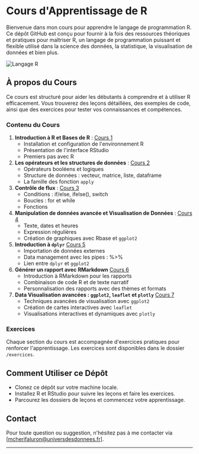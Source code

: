# Cours d'Apprentissage de R

Bienvenue dans mon cours pour apprendre le langage de programmation R.
Ce dépôt GitHub est conçu pour fournir à la fois des ressources théoriques et pratiques pour maîtriser R, 
un langage de programmation puissant et flexible utilisé dans la science des données, la statistique, 
la visualisation de données et bien plus.

![Langage R](https://upload.wikimedia.org/wikipedia/commons/thumb/1/1b/R_logo.svg/724px-R_logo.svg.png)

## À propos du Cours

Ce cours est structuré pour aider les débutants à comprendre et à utiliser R efficacement.
Vous trouverez des leçons détaillées, des exemples de code, ainsi que des exercices pour tester vos connaissances et compétences.

### Contenu du Cours

1. **Introduction à R et Bases de R** : [Cours 1](cours/Cours1.pdf)
   - Installation et configuration de l'environnement R
   - Présentation de l'interface RStudio
   - Premiers pas avec R
2. **Les opérateurs et les structures de données** : [Cours 2](cours/Cours2.pdf)
   - Opérateurs booléens et logiques 
   - Structure de données : vecteur, matrice, liste, dataframe
   - La famille des fonction  `apply` 
3. **Contrôle de flux** : [Cours 3](cours/Cours3.pdf)
   - Conditions : if/else, ifelse(), switch
   - Boucles : for et while
   - Fonctions 
4. **Manipulation de données avancée et Visualisation de Données** : [Cours 4](cours/Cours4.pdf)
   - Texte, dates et heures
   - Expression régulières
   - Création de graphiques avec Rbase et `ggplot2` 
5. **Introduction à `dplyr`**  [Cours 5](cours/Cours5.pdf)
   - Importation de données externes 
   - Data management avec les pipes : %>%
   - Lien entre `dplyr` et `ggplot2` 
6. **Générer un rapport avec RMarkdown** [Cours 6](cours/Cours6.pdf)
   - Introduction à RMarkdown pour les rapports
   - Combinaison de code R et de texte narratif
   - Personnalisation des rapports avec des thèmes et formats 
7. **Data Visualisation avancées : `ggplot2`, `leaflet` et `plotly`** [Cours 7](cours/Cours7.pdf)
   - Techniques avancées de visualisation avec `ggplot2`
   - Création de cartes interactives avec `leaflet`
   - Visualisations interactives et dynamiques avec `plotly`

### Exercices

Chaque section du cours est accompagnée d'exercices pratiques pour renforcer l'apprentissage. 
Les exercices sont disponibles dans le dossier `/exercices`.

## Comment Utiliser ce Dépôt

- Clonez ce dépôt sur votre machine locale.
- Installez R et RStudio pour suivre les leçons et faire les exercices.
- Parcourez les dossiers de leçons et commencez votre apprentissage.

## Contact

Pour toute question ou suggestion, n'hésitez pas à me contacter via [mcherifaluron@universdesdonnees.fr].

---
